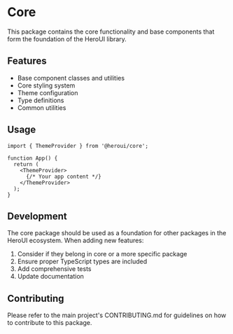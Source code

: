 # Core

This package contains the core functionality and base components that form the foundation of the HeroUI library.

## Features

- Base component classes and utilities
- Core styling system
- Theme configuration
- Type definitions
- Common utilities

## Usage

```tsx
import { ThemeProvider } from '@heroui/core';

function App() {
  return (
    <ThemeProvider>
      {/* Your app content */}
    </ThemeProvider>
  );
}
```

## Development

The core package should be used as a foundation for other packages in the HeroUI ecosystem. When adding new features:

1. Consider if they belong in core or a more specific package
2. Ensure proper TypeScript types are included
3. Add comprehensive tests
4. Update documentation

## Contributing

Please refer to the main project's CONTRIBUTING.md for guidelines on how to contribute to this package. 